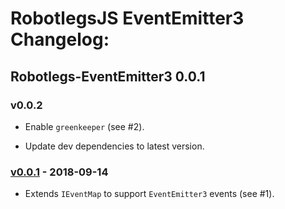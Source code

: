 # RobotlegsJS EventEmitter3 Changelog:

## Robotlegs-EventEmitter3 0.0.1

### v0.0.2

- Enable `greenkeeper` (see #2).

- Update dev dependencies to latest version.

### [v0.0.1](https://github.com/RobotlegsJS/RobotlegsJS-EventEmitter3/releases/tag/0.0.1) - 2018-09-14

- Extends `IEventMap` to support `EventEmitter3` events (see #1).
